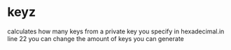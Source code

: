 # keyz
calculates how many keys from a private key you specify in hexadecimal.in line 22 you can change the amount of keys you can generate 
